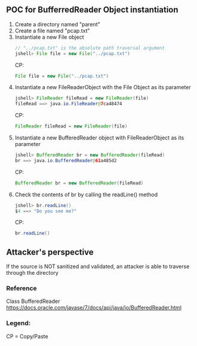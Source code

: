 ## POC for BufferredReader Object instantiation
1. Create a directory named "parent"
2. Create a file named "pcap.txt"
3. Instantiate a new File object
   ```java
   // "../pcap.txt" is the absolute path traversal argument
   jshell> File file = new File("../pcap.txt")
   ```
   CP:
   ```java
   File file = new File("../pcap.txt")
   ```
4. Instantiate a new FileReaderObject with the File Object as its parameter
   ```java
   jshell> FileReader fileRead = new FileReader(file)
   fileRead ==> java.io.FileReader@7ca48474
   ```
   CP:
   ```java
   FileReader fileRead = new FileReader(file)
   ```
5. Instantiate a new BufferedReader object with FileReaderObject as its parameter
   ```java
   jshell> BufferedReader br = new BufferedReader(fileRead)
   br ==> java.io.BufferedReader@61a485d2
   ```
   CP:
   ```java
   BufferedReader br = new BufferedReader(fileRead)
   ```
6. Check the contents of br by calling the readLine() method
   ```java
   jshell> br.readLine()
   $4 ==> "Do you see me?"
   ```
   CP:
   ```java
   br.readLine()
   ```

## Attacker's perspective
If the source is NOT sanitized and validated, an attacker is able to traverse through the directory

### Reference
Class BufferedReader
https://docs.oracle.com/javase/7/docs/api/java/io/BufferedReader.html

### Legend:
CP = Copy/Paste
